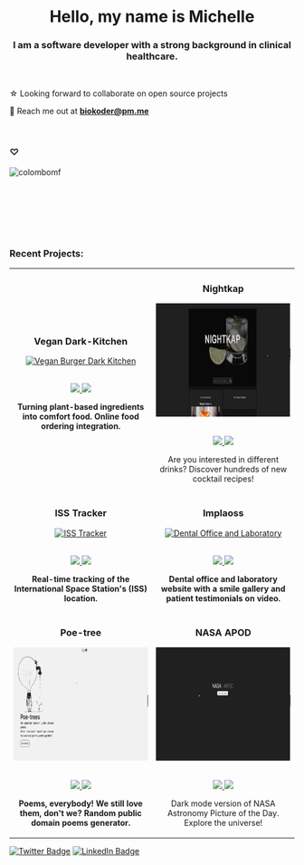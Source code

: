 
<h1 align="center">Hello, my name is Michelle</h1>  
<h3 align="center">I am a software developer with a strong background in clinical healthcare.</h3>  
   
 <br>

 ☆ Looking forward to collaborate on open source projects 

 💬 Reach me out at **biokoder@pm.me**
  

<br>

<h3 align="left">♡</h3>  
<p><img align="left" src="https://github-readme-stats.vercel.app/api/top-langs?username=colombomf&show_icons=true&theme=dark&locale=en&layout=compact" alt="colombomf" /></p>  <br>
<br/><br/><br/><br/><br/><br/>
<h3 align="left">Recent Projects:</h3>  
<!--Recent Projects-->
<table>
<tbody>
<tr>	
<!--1-->
<td width="50%" align="center" >
				<h3 align="center" color="white">Vegan Dark-Kitchen</h2>
					<a href="#">
						<img src="sadarkkitchen.gif" alt="Vegan Burger Dark Kitchen" height="200px" />
					</a>
					<br>
					<br>
					<p>
                        <!--Description and Links --> 
						<a href='#'>
							<img src="https://img.shields.io/badge/-✘ REPO-green?style=for-the-badge&color=303030"/>
						</a>  
                        <!--Deployed --> 
						<a href="#">
							<img src="https://img.shields.io/badge/-✓ URL-green?style=for-the-badge&color=303030"/>
						</a>	
					</p>
					<p><strong>Turning plant-based ingredients into comfort food. Online food ordering integration. </p>
</td>	
<!--2 -->
<td width="50%" align="center" >
				<h3 align="center" color="white">Nightkap</h2>
					<a href="https://magnificent-unicorn-6921f1.netlify.app/" target="_blank">
						<img src="nightkap.gif" alt="Cocktail Recipes Directory" height="200px"/>
					</a>
					<br>
					<br>
					<p>
                        <!--Description and Links --> 
						<a href='https://github.com/colombomf/Nightkap' target="_blank">
								<img src="https://img.shields.io/badge/-✓ REPO-green?style=for-the-badge&color=303030"/>
						</a>  
                        <!--Deployed --> 
						<a href="https://magnificent-unicorn-6921f1.netlify.app/" target="_blank">
							<img src="https://img.shields.io/badge/-✓ URL-green?style=for-the-badge&color=303030"/>
						</a>	
					</p>
					<p>Are you interested in different drinks? Discover hundreds of new cocktail recipes!</p></td>
</tr>
<!--3-->
<tr>
<td width="50%" align="center" >
				<h3 align="center" color="white">ISS Tracker</h2>
					<a href="https://visionary-croquembouche-963f5b.netlify.app/" target="_blank">
						<img src="isstracker.gif" alt="ISS Tracker" height="200px"/>
					</a>
					<br>
					<br>
					<p>
                        <!--Description and Links --> 
						<a href='https://github.com/colombomf/ISSTracker' target="_blank">
							<img src="https://img.shields.io/badge/-✓ REPO-green?style=for-the-badge&color=303030"/>
						</a>  
                        <!--Deployed --> 
						<a href="https://visionary-croquembouche-963f5b.netlify.app/" target="_blank">
							<img src="https://img.shields.io/badge/-✓ URL-green?style=for-the-badge&color=303030"/>
						</a>	
					</p>
					<p><strong>Real-time tracking of the International Space Station's (ISS) location.</p></td>
<!--4-->					
<td width="50%" align="center" >
				<h3 align="center" color="white">Implaoss</h2>  
					<a href="#">  
						<img src="implaoss.gif" alt="Dental Office and Laboratory" height="200px"/>  
					</a>  
				<br>  
				<br>  
				<p>
                        <!--Description and Links --> 
						<a href="#">
								<img src="https://img.shields.io/badge/-✘ REPO-green?style=for-the-badge&color=303030"/>
						</a>  
                        <!--Deployed --> 
						<a href="#">
							<img src="https://img.shields.io/badge/-✓ URL-green?style=for-the-badge&color=303030"/>
						</a>	
					</p>
					<p><strong>Dental office and laboratory website with a smile gallery and patient testimonials on video. </p>
</td>
</tr>
<!--5-->		
<tr>
<td width="50%" align="center" >
				<h3 align="center" color="white">Poe-tree</h2>
					<a href="https://glistening-valkyrie-f0ce25.netlify.app/" target="_blank">
						<img src="poetrees.gif" alt="Random public domain poems generator." height="200px"/>
					</a>
					<br>
					<br>
					<p>
                        <!--Description and Links --> 
						<a href='https://github.com/colombomf/Poetrees' target="_blank">
								<img src="https://img.shields.io/badge/-✓ REPO-green?style=for-the-badge&color=303030"/>
						</a>  
                        <!--Deployed --> 
						<a href="https://glistening-valkyrie-f0ce25.netlify.app/" target="_blank">
							<img src="https://img.shields.io/badge/-✓ URL-green?style=for-the-badge&color=303030"/>
						</a>	
					</p>
					<p><strong>Poems, everybody! We still love them, don't we? Random public domain poems generator.  </p></td>
<!--6-->		
<td width="50%" align="center" >
				<h3 align="center" color="white">NASA APOD</h2>
					<a href="https://courageous-lolly-709312.netlify.app/" target="_blank">
						<img src="nasapod.gif" alt="NASA Astronomy Picture of the Day" height="200px" />
					</a>
					<br>
					<br>
					<p>
                        <!--Description and Links --> 
						<a href='https://github.com/colombomf/NASA-APOD' target="_blank">
								<img src="https://img.shields.io/badge/-✓ REPO-green?style=for-the-badge&color=303030"/>
						</a>  
                        <!--Deployed --> 
						<a href="https://courageous-lolly-709312.netlify.app/" target="_blank">
							<img src="https://img.shields.io/badge/-✓ URL-green?style=for-the-badge&color=303030"/>
						</a>	
					</p>
					<p>Dark mode version of NASA Astronomy Picture of the Day. Explore the universe!</p></td>
</tr>
</tbody>
</table>
<!-- End of Recent Projects -->

[![Twitter Badge](https://img.shields.io/badge/Twitter-Profile-informational?style=flat&logo=twitter&logoColor=white&color=1CA2F1)](https://twitter.com/biokoder) [![LinkedIn Badge](https://img.shields.io/badge/LinkedIn-Profile-informational?style=flat&logo=linkedin&logoColor=white&color=0D76A8)](https://www.linkedin.com/in/michelle-c-97a053230/) 



   

